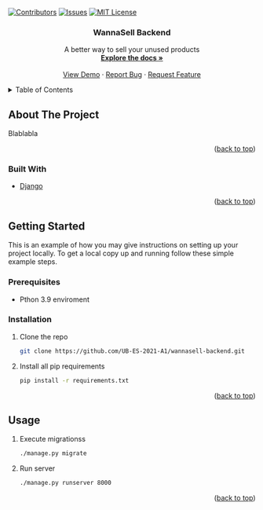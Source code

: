 <div id="top"></div>

<!-- PROJECT SHIELDS -->
<!--
*** I'm using markdown "reference style" links for readability.
*** Reference links are enclosed in brackets [ ] instead of parentheses ( ).
*** See the bottom of this document for the declaration of the reference variables
*** for contributors-url, forks-url, etc. This is an optional, concise syntax you may use.
*** https://www.markdownguide.org/basic-syntax/#reference-style-links
-->
[![Contributors][contributors-shield]][contributors-url]
[![Issues][issues-shield]][issues-url]
[![MIT License][license-shield]][license-url]



<!-- PROJECT LOGO 
<br />
<div align="center">
  <a href="https://github.com/UB-ES-2021-A1/wannasell-backend">
    <img src="images/logo.png" alt="Logo" width="80" height="80">
  </a>
-->

<h3 align="center">WannaSell Backend</h3>

  <p align="center">
    A better way to sell your unused products
    <br />
    <a href="https://github.com/UB-ES-2021-A1/wannasell-backend"><strong>Explore the docs »</strong></a>
    <br />
    <br />
    <a href="https://github.com/UB-ES-2021-A1/wannasell-backend">View Demo</a>
    ·
    <a href="https://github.com/UB-ES-2021-A1/wannasell-backend/issues">Report Bug</a>
    ·
    <a href="https://github.com/UB-ES-2021-A1/wannasell-backend/issues">Request Feature</a>
  </p>
</div>



<!-- TABLE OF CONTENTS -->
<details>
  <summary>Table of Contents</summary>
  <ol>
    <li>
      <a href="#about-the-project">About The Project</a>
      <ul>
        <li><a href="#built-with">Built With</a></li>
      </ul>
    </li>
    <li>
      <a href="#getting-started">Getting Started</a>
      <ul>
        <li><a href="#prerequisites">Prerequisites</a></li>
        <li><a href="#installation">Installation</a></li>
      </ul>
    </li>
    <li><a href="#usage">Usage</a></li>
  </ol>
</details>



<!-- ABOUT THE PROJECT -->
## About The Project

<!-- [![Product Name Screen Shot][product-screenshot]](https://example.com) -->

Blablabla

<p align="right">(<a href="#top">back to top</a>)</p>



### Built With

* [Django](https://www.djangoproject.com/)

<p align="right">(<a href="#top">back to top</a>)</p>



<!-- GETTING STARTED -->
## Getting Started

This is an example of how you may give instructions on setting up your project locally.
To get a local copy up and running follow these simple example steps.

### Prerequisites

* Pthon 3.9 enviroment

### Installation

1. Clone the repo
   ```sh
   git clone https://github.com/UB-ES-2021-A1/wannasell-backend.git
   ```
2. Install all pip requirements
   ```sh
   pip install -r requirements.txt
   ```

<p align="right">(<a href="#top">back to top</a>)</p>



<!-- USAGE EXAMPLES -->
## Usage

1. Execute migrationss
   ```sh
   ./manage.py migrate
   ```
2. Run server
   ```sh
   ./manage.py runserver 8000
   ```
   
<p align="right">(<a href="#top">back to top</a>)</p>

<!-- MARKDOWN LINKS & IMAGES -->
<!-- https://www.markdownguide.org/basic-syntax/#reference-style-links -->
[contributors-shield]: https://img.shields.io/github/contributors/github_username/repo_name.svg?style=for-the-badge
[contributors-url]: https://github.com/UB-ES-2021-A1/wannasell-backend/graphs/contributors
[issues-shield]: https://img.shields.io/github/issues/github_username/repo_name.svg?style=for-the-badge
[issues-url]: https://github.com/UB-ES-2021-A1/wannasell-backend/issues
[license-shield]: https://img.shields.io/github/license/github_username/repo_name.svg?style=for-the-badge
[license-url]: https://github.com/UB-ES-2021-A1/wannasell-backend/blob/master/LICENSE.txt
[linkedin-shield]: https://img.shields.io/badge/-LinkedIn-black.svg?style=for-the-badge&logo=linkedin&colorB=555
[product-screenshot]: images/screenshot.png
